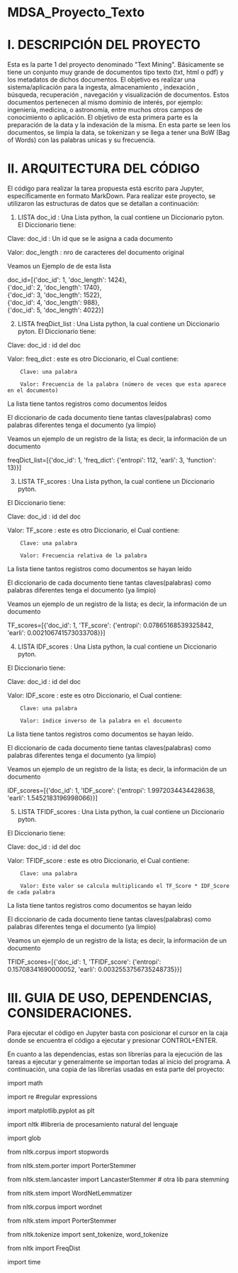 # MDSA_Proyecto_Texto
# I. DESCRIPCIÓN DEL PROYECTO
Esta es la parte 1 del proyecto denominado "Text Mining".
Básicamente se tiene un conjunto muy grande de documentos tipo texto (txt, html o pdf) y los  metadatos de dichos documentos. El objetivo es realizar una sistema/aplicación para la ingesta,   almacenamiento , indexación , búsqueda, recuperación , navegación y visualización de documentos. Estos documentos pertenecen al mismo dominio de interés, por ejemplo: ingeniería, medicina, o astronomía, entre muchos otros campos de conocimiento o aplicación.
El objetivo de esta primera parte es la preparación de la data y la indexación de la misma. En esta parte se leen los documentos, se limpia la data, se tokenizan y se llega a tener una BoW (Bag of Words) con las palabras unicas y su frecuencia.

# II. ARQUITECTURA DEL CÓDIGO
El código para realizar la tarea propuesta está escrito para Jupyter, específicamente en formato MarkDown.
Para realizar este proyecto, se utilizaron las estructuras de datos que se detallan a continuación:


 1. LISTA doc_id : Una Lista python, la cual contiene un Diccionario pyton. 
 El Diccionario tiene: 
 
 Clave: doc_id : Un id que se le asigna a cada documento
 
 Valor: doc_length : nro de caracteres del documento original
 
 Veamos un Ejemplo de de esta lista

doc_id=[{'doc_id': 1, 'doc_length': 1424},\
        {'doc_id': 2, 'doc_length': 1740},\
        {'doc_id': 3, 'doc_length': 1522},\
        {'doc_id': 4, 'doc_length': 988},\
        {'doc_id': 5, 'doc_length': 4022}]
       
       
 2. LISTA freqDict_list : Una Lista python, la cual contiene un Diccionario pyton.
 El Diccionario tiene: 
 
 Clave: doc_id : id del doc
 
 Valor: freq_dict : este es otro Diccionario, el Cual contiene:
 
        Clave: una palabra
        
        Valor: Frecuencia de la palabra (número de veces que esta aparece en el documento)
        
 La lista tiene tantos registros como documentos leídos
 
 El diccionario de cada documento tiene tantas claves(palabras) como palabras diferentes tenga el documento (ya limpio)
 
 Veamos un ejemplo de un registro de la lista; es decir, la información de un documento

freqDict_list=[{'doc_id': 1, 'freq_dict': {'entropi': 112, 'earli': 3, 'function': 13}}]



 3. LISTA TF_scores : Una Lista python, la cual contiene un Diccionario pyton.
 
 El Diccionario tiene: 
 
 Clave: doc_id : id del doc
 
 Valor: TF_score : este es otro Diccionario, el Cual contiene:
 
        Clave: una palabra
        
        Valor: Frecuencia relativa de la palabra
        
 La lista tiene tantos registros como documentos se hayan leído
 
 El diccionario de cada documento tiene tantas claves(palabras) como palabras diferentes tenga el documento (ya limpio)

Veamos un ejemplo de un registro de la lista; es decir, la información de un documento

TF_scores=[{'doc_id': 1, 'TF_score': {'entropi': 0.07865168539325842, 'earli': 0.002106741573033708}}]




 4. LISTA IDF_scores : Una Lista python, la cual contiene un Diccionario pyton.
 
 El Diccionario tiene: 
 
 Clave: doc_id : id del doc
 
 Valor: IDF_score : este es otro Diccionario, el Cual contiene:
 
        Clave: una palabra
        
        Valor: índice inverso de la palabra en el documento
        
 La lista tiene tantos registros como documentos se hayan leído.
 
 El diccionario de cada documento tiene tantas claves(palabras) como palabras diferentes tenga el documento (ya limpio)
 
 Veamos un ejemplo de un registro de la lista; es decir, la información de un documento

IDF_scores=[{'doc_id': 1, 'IDF_score': {'entropi': 1.9972034434428638, 'earli': 1.5452183196998066}}]



 5. LISTA TFIDF_scores : Una Lista python, la cual contiene un Diccionario pyton.
 
 El Diccionario tiene: 
 
 Clave: doc_id : id del doc
 
 Valor: TFIDF_score : este es otro Diccionario, el Cual contiene:
 
        Clave: una palabra
        
        Valor: Este valor se calcula multiplicando el TF_Score * IDF_Score de cada palabra
        
 La lista tiene tantos registros como documentos se hayan leído
 
 El diccionario de cada documento tiene tantas claves(palabras) como palabras diferentes tenga el documento (ya limpio)
 
 Veamos un ejemplo de un registro de la lista; es decir, la información de un documento
 
TFIDF_scores=[{'doc_id': 1, 'TFIDF_score': {'entropi': 0.15708341690000052, 'earli': 0.0032553756735248735}}]



# III. GUIA DE USO, DEPENDENCIAS, CONSIDERACIONES.
Para ejecutar el código en Jupyter basta con posicionar el cursor en la caja donde se encuentra el código a ejecutar y presionar CONTROL+ENTER.

En cuanto a las dependencias, estas son librerías para la ejecución de las tareas a ejecutar y generalmente se importan todas al inicio del programa. A continuación, una copia de las librerías usadas en esta parte del proyecto:

import math

import re                        #regular expressions

import matplotlib.pyplot as plt

import nltk                      #libreria de procesamiento natural del lenguaje 

import glob

from nltk.corpus import stopwords

from nltk.stem.porter import PorterStemmer

from nltk.stem.lancaster import LancasterStemmer # otra lib para stemming

from nltk.stem import WordNetLemmatizer

from nltk.corpus import wordnet

from nltk.stem import PorterStemmer

from nltk.tokenize import sent_tokenize, word_tokenize

from nltk import FreqDist

import time


